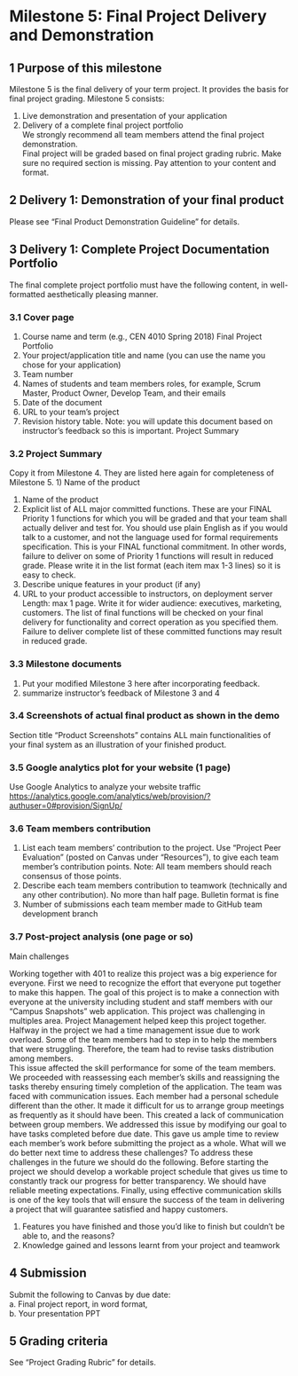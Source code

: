 # Milestone 5: Final Project Delivery and Demonstration

## 1 Purpose of this milestone

Milestone 5 is the final delivery of your term project. It provides the basis for final project grading. Milestone 5 consists:
1) Live demonstration and presentation of your application
2) Delivery of a complete final project portfolio <br>
We strongly recommend all team members attend the final project demonstration. <br>
Final project will be graded based on final project grading rubric. Make sure no required section is missing. Pay attention to your content and format.

## 2 Delivery 1: Demonstration of your final product
Please see “Final Product Demonstration Guideline” for details.

## 3 Delivery 1: Complete Project Documentation Portfolio
The final complete project portfolio must have the following content, in well-formatted aesthetically pleasing manner.

### 3.1 Cover page
1) Course name and term (e.g., CEN 4010 Spring 2018) Final Project Portfolio
2) Your project/application title and name (you can use the name you chose for your application)
3) Team number
4) Names of students and team members roles, for example, Scrum Master, Product Owner, Develop Team, and their emails
5) Date of the document
6) URL to your team’s project
7) Revision history table. Note: you will update this document based on instructor’s feedback so this is important.
Project Summary

### 3.2 Project Summary

Copy it from Milestone 4. They are listed here again for completeness of Milestone 5. 1) Name of the product
1) Name of the product
2) Explicit list of ALL major committed functions. These are your FINAL Priority 1 functions for which you will be graded and that your team shall actually deliver and test for. You should use plain English as if you would talk to a customer, and not the language used for formal requirements specification. This is your FINAL functional commitment. In other words, failure to deliver on some of Priority 1 functions will result in reduced grade. Please write it in the list format (each item max 1-3 lines) so it is easy to check.
3) Describe unique features in your product (if any)
4) URL to your product accessible to instructors, on deployment server
Length: max 1 page. Write it for wider audience: executives, marketing, customers.
The list of final functions will be checked on your final delivery for functionality and correct operation as you specified them. Failure to deliver complete list of these committed functions may result in reduced grade.

### 3.3 Milestone documents

1) Put your modified Milestone 3 here after incorporating feedback.
2) summarize instructor’s feedback of Milestone 3 and 4


### 3.4 Screenshots of actual final product as shown in the demo

Section title “Product Screenshots” contains ALL main functionalities of your final system as an illustration of your finished product.


### 3.5 Google analytics plot for your website (1 page)
Use Google Analytics to analyze your website traffic
https://analytics.google.com/analytics/web/provision/?authuser=0#provision/SignUp/


### 3.6 Team members contribution

1) List each team members’ contribution to the project. Use “Project Peer Evaluation” (posted on Canvas under “Resources”), to give each team member’s contribution points. Note: All team members should reach consensus of those points.
2) Describe each team members contribution to teamwork (technically and any other contribution). No more than half page. Bulletin format is fine
3) Number of submissions each team member made to GitHub team development branch


### 3.7 Post-project analysis (one page or so)

Main challenges

Working together with 401 to realize this project was a big experience for everyone. First we need to recognize the effort that everyone put together to make this happen. The goal of this project is to make a connection with everyone at the university including student and staff members with our “Campus Snapshots” web application. This project was challenging in multiples area.  Project Management helped keep this project together. 
Halfway in the project we had a time management issue due to work overload. Some of the team members had to step in to help the members that were struggling. Therefore, the team had to revise tasks distribution among members.  
This issue affected the skill performance for some of the team members. We proceeded with reassessing each member’s skills and reassigning the tasks thereby ensuring timely completion of the application. 
The team was faced with communication issues. Each member had a personal schedule different than the other. It made it difficult for us to arrange group meetings as frequently as it should have been. This created a lack of communication between group members. We addressed this issue by modifying our goal to have tasks completed before due date. This gave us ample time to review each member’s work before submitting the project as a whole. 
What will we do better next time to address these challenges?
To address these challenges in the future we should do the following. Before starting the project we should develop a workable project schedule that gives us time to constantly track our progress for better transparency. We should have reliable meeting expectations. Finally, using effective communication skills is one of the key tools that will ensure the success of the team in delivering a project that will guarantee satisfied and happy customers. 
1)	Features you have finished and those you’d like to finish but couldn’t be able to, and the reasons?
2)	Knowledge gained and lessons learnt from your project and teamwork



## 4 Submission
Submit the following to Canvas by due date: <br>
a. Final project report, in word format, <br>
b. Your presentation PPT


## 5 Grading criteria
See “Project Grading Rubric” for details.
